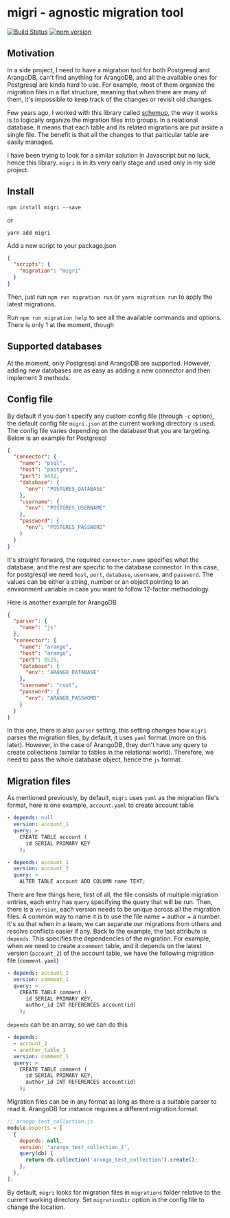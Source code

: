 # migri - agnostic migration tool

[![Build Status](https://travis-ci.org/tanqhnguyen/migri.svg?branch=master)](https://travis-ci.org/tanqhnguyen/migri)
[![npm version](https://badge.fury.io/js/migri.svg)](https://badge.fury.io/js/migri)

## Motivation
In a side project, I need to have a migration tool for both Postgresql and ArangoDB, can't find anything for ArangoDB, and all the available ones for Postgresql are kinda hard to use. For example, most of them organize the migration files in a flat structure, meaning that when there are many of them, it's impossible to keep track of the changes or revisit old changes.

Few years ago, I worked with this library called [schemup](https://github.com/brendonh/schemup), the way it works is to logically organize the migration files into groups. In a relational database, it means that each table and its related migrations are put inside a single file. The benefit is that all the changes to that particular table are easily managed.

I have been trying to look for a similar solution in Javascript but no luck, hence this library. `migri` is in its very early stage and used only in my side project.

## Install

```
npm install migri --save
```

or

```
yarn add migri
```

Add a new script to your package.json

```json
{
  "scripts": {
    "migration": "migri"
  }
}
```

Then, just run `npm run migration run` or `yarn migration run` to apply the latest migrations.

Run `npm run migration help` to see all the available commands and options. There is only 1 at the moment, though

## Supported databases
At the moment, only Postgresql and ArangoDB are supported. However, adding new databases are as easy as adding a new connector and then implement 3 methods.

## Config file
By default if you don't specify any custom config file (through `-c` option), the default config file `migri.json` at the current working directory is used. The config file varies depending on the database that you are targeting. Below is an example for Postgresql

```json
{
  "connector": {
    "name": "psql",
    "host": "postgres",
    "port": 5432,
    "database": {
      "env": "POSTGRES_DATABASE"
    },
    "username": {
      "env": "POSTGRES_USERNAME"
    },
    "password": {
      "env": "POSTGRES_PASSWORD"
    }
  }
}
```

It's straight forward, the required `connector.name` specifies what the database, and the rest are specific to the database connector. In this case, for postgresql we need `host`, `port`, `database`, `username`, and `password`. The values can be either a string, number or an object pointing to an environment variable in case you want to follow 12-factor methodology.

Here is another example for ArangoDB

```json
{
  "parser": {
    "name": "js"
  },
  "connector": {
    "name": "arango",
    "host": "arango",
    "port": 8529,
    "database": {
      "env": "ARANGO_DATABASE"
    },
    "username": "root",
    "password": {
      "env": "ARANGO_PASSWORD"
    }
  }
}
```

In this one, there is also `parser` setting, this setting changes how `migri` parses the migration files, by default, it uses `yaml` format (more on this later). However, in the case of ArangoDB, they don't have any query to create collections (similar to tables in the relational world). Therefore, we need to pass the whole database object, hence the `js` format.

## Migration files

As mentioned previously, by default, `migri` uses `yaml` as the migration file's format, here is one example, `account.yaml` to create account table

```yaml
- depends: null
  version: account_1
  query: >
    CREATE TABLE account (
      id SERIAL PRIMARY KEY
    );

- depends: account_1
  version: account_2
  query: >
    ALTER TABLE account ADD COLUMN name TEXT;
```

There are few things here, first of all, the file consists of multiple migration entries, each entry has `query` specifying the query that will be run. Then, there is a `version`, each version needs to be unique across all the migration files. A common way to name it is to use the file name + author + a number. It's so that when in a team, we can separate our migrations from others and resolve conflicts easier if any. Back to the example, the last attribute is `depends`. This specifies the dependencies of the migration. For example, when we need to create a `comment` table, and it depends on the latest version (`account_2`) of the account table, we have the following migration file (`comment.yaml`)

```yaml
- depends: account_2
  version: comment_1
  query: >
    CREATE TABLE comment (
      id SERIAL PRIMARY KEY,
      author_id INT REFERENCES account(id)
    );
```

`depends` can be an array, so we can do this

```yaml
- depends:
  - account_2
  - another_table_1
  version: comment_1
  query: >
    CREATE TABLE comment (
      id SERIAL PRIMARY KEY,
      author_id INT REFERENCES account(id)
    );
```

Migration files can be in any format as long as there is a suitable parser to read it. ArangoDB for instance requires a different migration format.

```js
// arango_test_collection.js
module.exports = [
  {
    depends: null,
    version: 'arango_test_collection_1',
    query(db) {
      return db.collection('arango_test_collection').create();
    },
  },
];
```

By default, `migri` looks for migration files in `migrations` folder relative to the current working directory. Set `migrationDir` option in the config file to change the location.